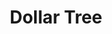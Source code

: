 ---
title: "Dollar Tree"
url: /tigard/dollar-tree-southwest-pacific-highway/
shop: variety store
---